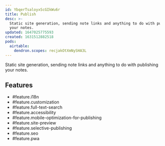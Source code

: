 ```yaml
---
id: YbqerTsaloyxScGIkWu6r
title: Publish
desc: >-
  Static site generation, sending note links and anything to do with publishing
  your notes.
updated: 1647025775593
created: 1631512882518
pods:
  airtable:
    dendron.scopes: recjakOtXmNySHA3L
---
```


Static site generation, sending note links and anything to do with publishing your notes.

## Features

- #feature.i18n
- #feature.customization
- #feature.full-text-search
- #feature.accessibility
- #feature.mobile-optimization-for-publishing
- #feature.site-preview
- #feature.selective-publishing
- #feature.seo
- #feature.pwa
  
